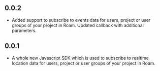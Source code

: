 ## 0.0.2
* Added support to subscribe to events data for users, project or user groups of your project in Roam. Updated callback with additional parameters.
## 0.0.1
* A whole new Javascript SDK which is used to subscribe to realtime location data for users, project or user groups of your project in Roam.